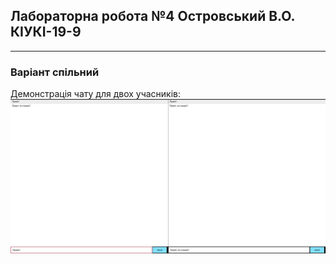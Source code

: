 ## Лабораторна робота №4 Островський В.О. КІУКІ-19-9
___
### Варіант спільний

Демонстрація чату для двох учасників:
![](chat.jpg)
